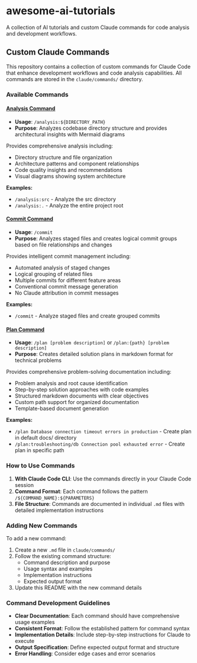 # awesome-ai-tutorials

A collection of AI tutorials and custom Claude commands for code analysis and development workflows.

## Custom Claude Commands

This repository contains a collection of custom commands for Claude Code that enhance development workflows and code analysis capabilities. All commands are stored in the `claude/commands/` directory.

### Available Commands

#### [Analysis Command](claude/commands/analysis.md)
- **Usage**: `/analysis:${DIRECTORY_PATH}`
- **Purpose**: Analyzes codebase directory structure and provides architectural insights with Mermaid diagrams

Provides comprehensive analysis including:
- Directory structure and file organization
- Architecture patterns and component relationships
- Code quality insights and recommendations
- Visual diagrams showing system architecture

**Examples:**
- `/analysis:src` - Analyze the src directory
- `/analysis:.` - Analyze the entire project root

#### [Commit Command](claude/commands/commit.md)
- **Usage**: `/commit`
- **Purpose**: Analyzes staged files and creates logical commit groups based on file relationships and changes

Provides intelligent commit management including:
- Automated analysis of staged changes
- Logical grouping of related files
- Multiple commits for different feature areas
- Conventional commit message generation
- No Claude attribution in commit messages

**Examples:**
- `/commit` - Analyze staged files and create grouped commits

#### [Plan Command](claude/commands/plan.md)
- **Usage**: `/plan [problem description]` or `/plan:{path} [problem description]`
- **Purpose**: Creates detailed solution plans in markdown format for technical problems

Provides comprehensive problem-solving documentation including:
- Problem analysis and root cause identification
- Step-by-step solution approaches with code examples
- Structured markdown documents with clear objectives
- Custom path support for organized documentation
- Template-based document generation

**Examples:**
- `/plan Database connection timeout errors in production` - Create plan in default docs/ directory
- `/plan:troubleshooting/db Connection pool exhausted error` - Create plan in specific path

### How to Use Commands

1. **With Claude Code CLI**: Use the commands directly in your Claude Code session
2. **Command Format**: Each command follows the pattern `/${COMMAND_NAME}:${PARAMETERS}`
3. **File Structure**: Commands are documented in individual `.md` files with detailed implementation instructions

### Adding New Commands

To add a new command:

1. Create a new `.md` file in `claude/commands/`
2. Follow the existing command structure:
   - Command description and purpose
   - Usage syntax and examples
   - Implementation instructions
   - Expected output format
3. Update this README with the new command details

### Command Development Guidelines

- **Clear Documentation**: Each command should have comprehensive usage examples
- **Consistent Format**: Follow the established pattern for command syntax
- **Implementation Details**: Include step-by-step instructions for Claude to execute
- **Output Specification**: Define expected output format and structure
- **Error Handling**: Consider edge cases and error scenarios